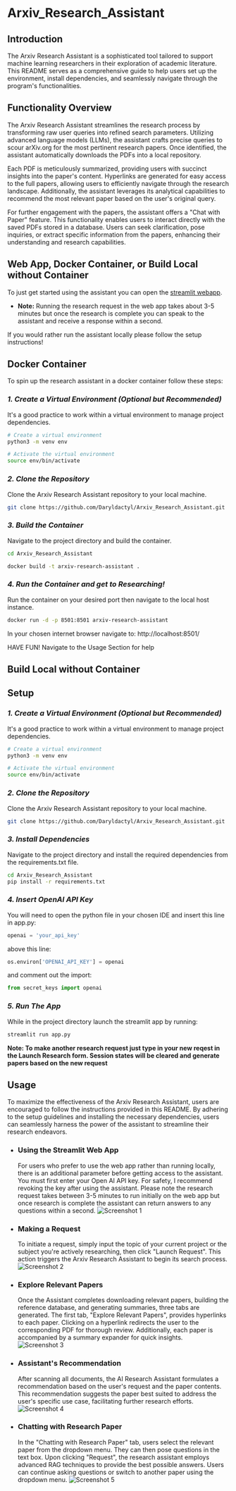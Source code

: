 # Arxiv_Research_Assistant

## **Introduction**

The Arxiv Research Assistant is a sophisticated tool tailored to support machine learning researchers in their exploration of academic literature. This README serves as a comprehensive guide to help users set up the environment, install dependencies, and seamlessly navigate through the program's functionalities.

## **Functionality Overview**

The Arxiv Research Assistant streamlines the research process by transforming raw user queries into refined search parameters. Utilizing advanced language models (LLMs), the assistant crafts precise queries to scour arXiv.org for the most pertinent research papers. Once identified, the assistant automatically downloads the PDFs into a local repository.

Each PDF is meticulously summarized, providing users with succinct insights into the paper's content. Hyperlinks are generated for easy access to the full papers, allowing users to efficiently navigate through the research landscape. Additionally, the assistant leverages its analytical capabilities to recommend the most relevant paper based on the user's original query.

For further engagement with the papers, the assistant offers a "Chat with Paper" feature. This functionality enables users to interact directly with the saved PDFs stored in a database. Users can seek clarification, pose inquiries, or extract specific information from the papers, enhancing their understanding and research capabilities.

## **Web App, Docker Container, or Build Local without Container**

To just get started using the assistant you can open the [streamlit webapp](https://arxivresearchassistant.streamlit.app/).
- **Note:** Running the research request in the web app takes about 3-5 minutes but once the research is complete you can speak to the assistant and receive a response within a second.

If you would rather run the assistant locally please follow the setup instructions!

## **Docker Container**

To spin up the research assistant in a docker container follow these steps:
### *1. Create a Virtual Environment (Optional but Recommended)*
It's a good practice to work within a virtual environment to manage project dependencies.

```bash
# Create a virtual environment
python3 -m venv env
```
```bash
# Activate the virtual environment
source env/bin/activate
```

### *2. Clone the Repository*
Clone the Arxiv Research Assistant repository to your local machine.

```bash
git clone https://github.com/Daryldactyl/Arxiv_Research_Assistant.git
```

### *3. Build the Container*
Navigate to the project directory and build the container.

```bash
cd Arxiv_Research_Assistant
```
```bash
docker build -t arxiv-research-assistant .
```

### *4. Run the Container and get to Researching!*
Run the container on your desired port then navigate to the local host instance.

```bash
docker run -d -p 8501:8501 arxiv-research-assistant
```
In your chosen internet browser navigate to:
http://localhost:8501/

HAVE FUN! Navigate to the Usage Section for help

## **Build Local without Container**
## **Setup**
### *1. Create a Virtual Environment (Optional but Recommended)*
It's a good practice to work within a virtual environment to manage project dependencies.

```bash
# Create a virtual environment
python3 -m venv env
```
```bash
# Activate the virtual environment
source env/bin/activate
```

### *2. Clone the Repository*
Clone the Arxiv Research Assistant repository to your local machine.

```bash
git clone https://github.com/Daryldactyl/Arxiv_Research_Assistant.git
```

### *3. Install Dependencies*
Navigate to the project directory and install the required dependencies from the requirements.txt file.

```bash
cd Arxiv_Research_Assistant
pip install -r requirements.txt
```

### *4. Insert OpenAI API Key*
You will need to open the python file in your chosen IDE and insert this line in app.py:
```python
openai = 'your_api_key'
```
above this line:
```python
os.environ['OPENAI_API_KEY'] = openai
```
and comment out the import:
```python
from secret_keys import openai
```

###  *5. Run The App* 
While in the project directory launch the streamlit app by running:
```bash
streamlit run app.py
```

**Note: To make another research request just type in your new reqest in the Launch Research form. Session states will be cleared and generate papers based on the new request**

## Usage
To maximize the effectiveness of the Arxiv Research Assistant, users are encouraged to follow the instructions provided in this README. By adhering to the setup guidelines and installing the necessary dependencies, users can seamlessly harness the power of the assistant to streamline their research endeavors.

- ### Using the Streamlit Web App
  For users who prefer to use the web app rather than running locally, there is an additional parameter before getting access to the assistant. You must first enter your Open AI API key. For safety, I recommend revoking the key after using the assistant. Please note the research request takes between 3-5 minutes to run initially on the web app but once research is complete the assistant can return answers to any questions within a second.
  ![Screenshot 1](/app_screenshots/api_key_input.png)

- ###  **Making a Request**
  To initiate a request, simply input the topic of your current project or the subject you're actively researching, then click "Launch Request". This action triggers the Arxiv Research Assistant to begin its search process.
  ![Screenshot 2](/app_screenshots/research_task.png)

- ### **Explore Relevant Papers**
  Once the Assistant completes downloading relevant papers, building the reference database, and generating summaries, three tabs are generated. The first tab, "Explore Relevant Papers", provides hyperlinks to each paper. Clicking on a hyperlink redirects the user to the corresponding PDF for thorough review. Additionally, each paper is accompanied by a summary expander for quick insights.
  ![Screenshot 3](/app_screenshots/found_papers.png)

- ### **Assistant's Recommendation**
  After scanning all documents, the AI Research Assistant formulates a recommendation based on the user's request and the paper contents. This recommendation suggests the paper best suited to address the user's specific use case, facilitating further research efforts.
  ![Screenshot 4](/app_screenshots/assistant_recommendation.png)

- ### **Chatting with Research Paper**
  In the "Chatting with Research Paper" tab, users select the relevant paper from the dropdown menu. They can then pose questions in the text box. Upon clicking "Request", the research assistant employs advanced RAG techniques to provide the best possible answers. Users can continue asking questions or switch to another paper using the dropdown menu.
  ![Screenshot 5](/app_screenshots/assistant_chat.png)
  
